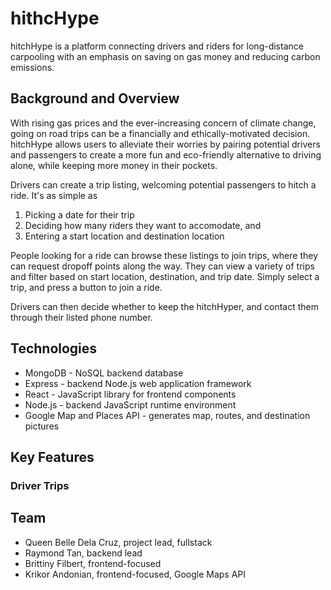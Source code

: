 # hithcHype
hitchHype is a platform connecting drivers and riders for long-distance carpooling with an emphasis on saving on gas money and reducing carbon emissions.

## Background and Overview
With rising gas prices and the ever-increasing concern of climate change, going on road trips can be a financially and ethically-motivated decision. hitchHype allows users to alleviate their worries by pairing potential drivers and passengers to create a more fun and eco-friendly alternative to driving alone, while keeping more money in their pockets.

Drivers can create a trip listing, welcoming potential passengers to hitch a ride. It's as simple as
1. Picking a date for their trip
2. Deciding how many riders they want to accomodate, and
3. Entering a start location and destination location

People looking for a ride can browse these listings to join trips, where they can request dropoff points along the way. They can view a variety of trips and filter based on start location, destination, and trip date. Simply select a trip, and press a button to join a ride.

Drivers can then decide whether to keep the hitchHyper, and contact them through their listed phone number.

## Technologies
* MongoDB - NoSQL backend database
* Express - backend Node.js web application framework
* React - JavaScript library for frontend components
* Node.js - backend JavaScript runtime environment
* Google Map and Places API - generates map, routes, and destination pictures

## Key Features
### Driver Trips
###

## Team
* Queen Belle Dela Cruz, project lead, fullstack
* Raymond Tan, backend lead
* Brittiny Filbert, frontend-focused
* Krikor Andonian, frontend-focused, Google Maps API